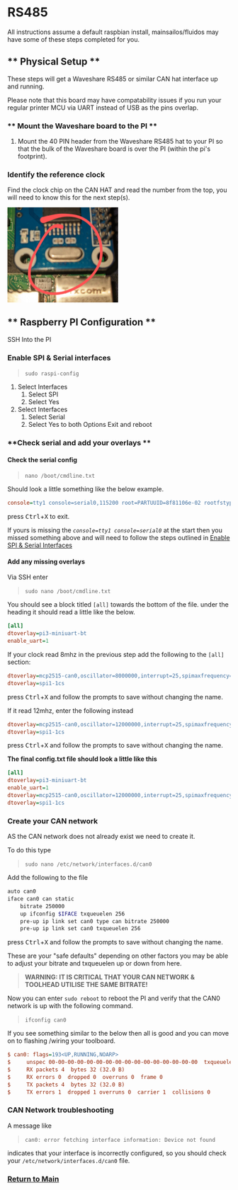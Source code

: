 # RS485

All instructions assume a default raspbian install, mainsailos/fluidos may have some of these steps completed for you.
## ** Physical Setup **

These steps will get a Waveshare RS485 or similar CAN hat interface up and running.

Please note that this board may have compatability issues if you run your regular printer MCU via UART instead of USB as the pins overlap.

### ** Mount the Waveshare board to the PI **

1. Mount the 40 PIN header from the Waveshare RS485 hat to your PI so that the bulk of the Waveshare board is over the PI (within the pi's footprint).

### **Identify the reference clock**

Find the clock chip on the CAN HAT and read the number from the top, you will need to know this for the next step(s).

[<img src='../images/waveshare_clock.jpg' width='250'>]()

## ** Raspberry PI Configuration **

SSH Into the PI

### **Enable SPI & Serial interfaces**

> `sudo raspi-config`

1. Select Interfaces
   1. Select SPI
   1. Select Yes
1. Select Interfaces
   1. Select Serial
   1. Select Yes to both Options
Exit and reboot

### **Check serial and add your overlays **
#### Check the serial config

> `nano /boot/cmdline.txt`

Should look a little something like the below example.

```ini
console=tty1 console=serial0,115200 root=PARTUUID=8f81106e-02 rootfstype=ext4 fsck.repair=yes rootwait
```

press <kbd>Ctrl</kbd>+<kbd>X</kbd> to exit.


If yours is missing the *`console=tty1 console=serial0`* at the start then you missed something above and will need to follow the steps outlined in [Enable SPI  & Serial Interfaces](#enable-spi--serial-interfaces)

#### Add any missing overlays

Via SSH enter

> `sudo nano /boot/cmdline.txt`

You should see a block titled `[all]` towards the bottom of the file.
under the heading it should read a little like the below.

```ini
[all]
dtoverlay=pi3-miniuart-bt
enable_uart=1
```

If your clock read 8mhz in the previous step add the following to the `[all]` section:

```ini
dtoverlay=mcp2515-can0,oscillator=8000000,interrupt=25,spimaxfrequency=1000000
dtoverlay=spi1-1cs
```
press <kbd>Ctrl</kbd>+<kbd>X</kbd> and follow the prompts to save without changing the name.


If it read 12mhz, enter the following instead
```ini
dtoverlay=mcp2515-can0,oscillator=12000000,interrupt=25,spimaxfrequency=2000000
dtoverlay=spi1-1cs
```

press <kbd>Ctrl</kbd>+<kbd>X</kbd> and follow the prompts to save without changing the name.


**The final config.txt file should look a little like this**

```ini
[all]
dtoverlay=pi3-miniuart-bt
enable_uart=1
dtoverlay=mcp2515-can0,oscillator=12000000,interrupt=25,spimaxfrequency=2000000
dtoverlay=spi1-1cs
```

### **Create your CAN network**

AS the CAN network does not already exist we need to create it.

To do this type 

> `sudo nano /etc/network/interfaces.d/can0`

Add the following to the file

```bash
auto can0
iface can0 can static
    bitrate 250000
    up ifconfig $IFACE txqueuelen 256
    pre-up ip link set can0 type can bitrate 250000 
    pre-up ip link set can0 txqueuelen 256
```

press <kbd>Ctrl</kbd>+<kbd>X</kbd> and follow the prompts to save without changing the name.


These are your "safe defaults" depending on other factors you may be able to adjust your bitrate and txqueuelen up or down from here.

> **WARNING: IT IS CRITICAL THAT YOUR CAN NETWORK & TOOLHEAD UTILISE THE SAME BITRATE!**


Now you can enter `sudo reboot` to reboot the PI and verify that the CAN0 network is up with the following command.

> `ifconfig can0`

If you see something similar to the below then all is good and you can move on to flashing /wiring your toolboard.
```ini
$ can0: flags=193<UP,RUNNING,NOARP> 
$     unspec 00-00-00-00-00-00-00-00-00-00-00-00-00-00-00-00  txqueuelen 256 (UNSPEC)
$     RX packets 4  bytes 32 (32.0 B)
$     RX errors 0  dropped 0  overruns 0  frame 0
$     TX packets 4  bytes 32 (32.0 B)
$     TX errors 1  dropped 1 overruns 0  carrier 1  collisions 0
```

### CAN Network troubleshooting
A message like 
> `can0: error fetching interface information: Device not found`
> 
indicates that your interface is incorrectly configured, so you should check your `/etc/network/interfaces.d/can0` file.





### [Return to Main](../readme.md)
